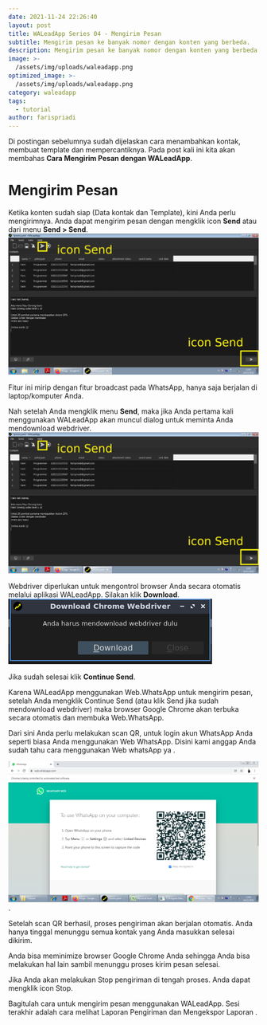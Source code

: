 ```yaml
---
date: 2021-11-24 22:26:40
layout: post
title: WALeadApp Series 04 - Mengirim Pesan
subtitle: Mengirim pesan ke banyak nomor dengan konten yang berbeda.
description: Mengirim pesan ke banyak nomor dengan konten yang berbeda.
image: >-
  /assets/img/uploads/waleadapp.png
optimized_image: >-
  /assets/img/uploads/waleadapp.png
category: waleadapp
tags:
  - tutorial  
author: farispriadi
---
```


Di postingan sebelumnya sudah dijelaskan cara menambahkan kontak, membuat template dan mempercantiknya. Pada post kali ini kita akan membahas **Cara Mengirim Pesan dengan WALeadApp**.

# Mengirim Pesan
Ketika konten sudah siap (Data kontak dan Template), kini Anda perlu mengirimnya. Anda dapat mengirim pesan dengan mengklik icon **Send** atau dari menu **Send > Send**.
![placeholder](/assets/img/uploads/send.png "Icon Send")


Fitur ini mirip dengan fitur broadcast pada WhatsApp, hanya saja berjalan di laptop/komputer Anda. 

Nah setelah Anda mengklik menu **Send**, maka jika Anda pertama kali menggunakan WALeadApp akan muncul dialog untuk meminta Anda mendownload webdriver. 
![placeholder](/assets/img/uploads/send.png "Icon Send")

Webdriver diperlukan untuk mengontrol browser Anda secara otomatis  melalui aplikasi WALeadApp.  Silakan klik **Download**.
![placeholder](/assets/img/uploads/webdriver.png "Download Webdriver")

Jika sudah selesai klik **Continue Send**.

Karena WALeadApp menggunakan Web.WhatsApp untuk mengirim pesan, setelah Anda mengklik Continue Send (atau klik Send jika sudah mendownload webdriver) maka browser Google Chrome akan terbuka secara otomatis dan membuka Web.WhatsApp.

Dari sini Anda perlu melakukan scan QR, untuk login akun WhatsApp Anda seperti biasa Anda menggunakan Web WhatsApp. Disini kami anggap Anda sudah tahu cara menggunakan Web whatsApp ya .

![placeholder](/assets/img/uploads/qr.png "Scan QR").

Setelah scan QR berhasil, proses pengiriman akan berjalan otomatis. Anda hanya tinggal menunggu semua kontak yang Anda masukkan selesai dikirim.

Anda bisa meminimize browser Google Chrome Anda sehingga Anda bisa melakukan hal lain sambil menunggu proses kirim pesan selesai.

Jika Anda akan melakukan Stop pengiriman di tengah proses. Anda dapat mengklik icon Stop.

Bagitulah cara untuk mengirim pesan menggunakan WALeadApp. Sesi terakhir adalah cara melihat Laporan Pengiriman dan Mengekspor Laporan .